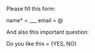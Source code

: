 Please fill this form:

name* = ___
email = @

And also this important question:

Do you like this = {YES, NO}